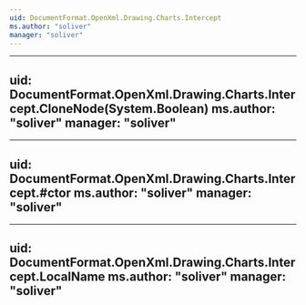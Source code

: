 ```yaml
---
uid: DocumentFormat.OpenXml.Drawing.Charts.Intercept
ms.author: "soliver"
manager: "soliver"
---
```


---
uid: DocumentFormat.OpenXml.Drawing.Charts.Intercept.CloneNode(System.Boolean)
ms.author: "soliver"
manager: "soliver"
---

---
uid: DocumentFormat.OpenXml.Drawing.Charts.Intercept.#ctor
ms.author: "soliver"
manager: "soliver"
---

---
uid: DocumentFormat.OpenXml.Drawing.Charts.Intercept.LocalName
ms.author: "soliver"
manager: "soliver"
---
